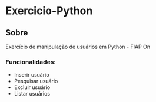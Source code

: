 # Exercicio-Python

## Sobre
Exercício de manipulação de usuários em Python - FIAP On

### Funcionalidades:
- Inserir usuário
- Pesquisar usuário
- Excluir usuário
- Listar usuários
